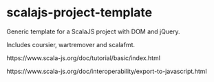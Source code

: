 # scalajs-project-template

<p>Generic template for a ScalaJS project with DOM and jQuery.</p>

<p>Includes coursier, wartremover and scalafmt.</p>

<p>https://www.scala-js.org/doc/tutorial/basic/index.html</p>
<p>https://www.scala-js.org/doc/interoperability/export-to-javascript.html</p>
